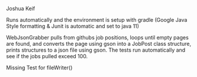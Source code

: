 Joshua Keif

Runs automatically and the environment is setup with gradle (Google Java Style formatting & Junit is automatic and set to java 11)

WebJsonGrabber pulls from githubs job positions, loops until empty pages are found, and converts the page using gson into a JobPost class structure, prints structures to a json file using gson. The tests run automatically and see if the jobs pulled exceed 100.

Missing Test for fileWriter()
